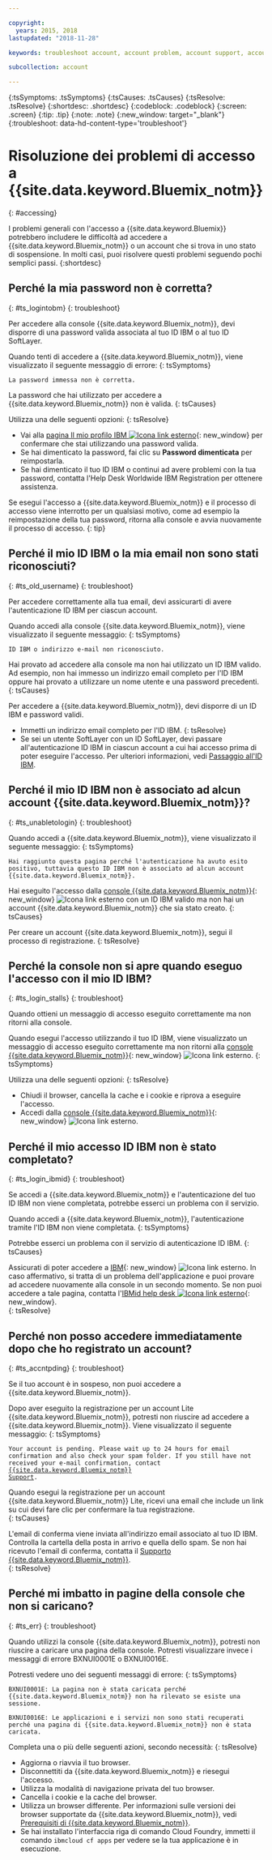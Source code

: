 ```yaml
---

copyright:
  years: 2015, 2018
lastupdated: "2018-11-28"

keywords: troubleshoot account, account problem, account support, account help, account error, access error, login error, error message

subcollection: account

---
```


{:tsSymptoms: .tsSymptoms}
{:tsCauses: .tsCauses}
{:tsResolve: .tsResolve}
{:shortdesc: .shortdesc}
{:codeblock: .codeblock}
{:screen: .screen}
{:tip: .tip}
{:note: .note}
{:new_window: target="_blank"}
{:troubleshoot: data-hd-content-type='troubleshoot'}


# Risoluzione dei problemi di accesso a {{site.data.keyword.Bluemix_notm}}
{: #accessing}

I problemi generali con l'accesso a {{site.data.keyword.Bluemix}} potrebbero includere le difficoltà ad accedere a {{site.data.keyword.Bluemix_notm}} o un account che si trova in uno stato di sospensione. In molti casi, puoi risolvere questi problemi seguendo pochi semplici passi.
{:shortdesc}


## Perché la mia password non è corretta?
{: #ts_logintobm}
{: troubleshoot}

Per accedere alla console {{site.data.keyword.Bluemix_notm}}, devi disporre di una password valida associata al tuo ID IBM o al tuo ID SoftLayer.

Quando tenti di accedere a {{site.data.keyword.Bluemix_notm}}, viene visualizzato il seguente messaggio di errore:
{: tsSymptoms}

`La password immessa non è corretta.`

La password che hai utilizzato per accedere a {{site.data.keyword.Bluemix_notm}} non è valida.
{: tsCauses}

Utilizza una delle seguenti opzioni:
{: tsResolve}
 * Vai alla [pagina Il mio profilo IBM ![Icona link esterno](../icons/launch-glyph.svg "Icona link esterno")](https://myibm.ibm.com/dashboard/){: new_window} per confermare che stai utilizzando una password valida.
 * Se hai dimenticato la password, fai clic su **Password dimenticata** per reimpostarla.
 * Se hai dimenticato il tuo ID IBM o continui ad avere problemi con la tua password, contatta l'Help Desk Worldwide IBM Registration per ottenere assistenza.

Se esegui l'accesso a {{site.data.keyword.Bluemix_notm}} e il processo di accesso viene interrotto per un qualsiasi motivo, come ad esempio la reimpostazione della tua password, ritorna alla console e avvia nuovamente il processo di accesso.
{: tip}


## Perché il mio ID IBM o la mia email non sono stati riconosciuti?
{: #ts_old_username}
{: troubleshoot}

Per accedere correttamente alla tua email, devi assicurarti di avere l'autenticazione ID IBM per ciascun account.

Quando accedi alla console {{site.data.keyword.Bluemix_notm}}, viene visualizzato il seguente messaggio:
{: tsSymptoms}

`ID IBM o indirizzo e-mail non riconosciuto.`

Hai provato ad accedere alla console ma non hai utilizzato un ID IBM valido. Ad esempio, non hai immesso un indirizzo email completo per l'ID IBM oppure hai provato a utilizzare un nome utente e una password precedenti.
{: tsCauses}

Per accedere a {{site.data.keyword.Bluemix_notm}}, devi disporre di un ID IBM e password validi.

 * Immetti un indirizzo email completo per l'ID IBM.
 {: tsResolve}
 * Se sei un utente SoftLayer con un ID SoftLayer, devi passare all'autenticazione ID IBM in ciascun account a cui hai accesso prima di poter eseguire l'accesso. Per ulteriori informazioni, vedi [Passaggio all'ID IBM](/docs/account?topic=account-unifyingaccounts).


## Perché il mio ID IBM non è associato ad alcun account {{site.data.keyword.Bluemix_notm}}?
{: #ts_unabletologin}
{: troubleshoot}

Quando accedi a {{site.data.keyword.Bluemix_notm}}, viene visualizzato il seguente messaggio:
{: tsSymptoms}

`Hai raggiunto questa pagina perché l'autenticazione ha avuto esito positivo, tuttavia questo ID IBM non è associato ad alcun account {{site.data.keyword.Bluemix_notm}}.`

Hai eseguito l'accesso dalla [console {{site.data.keyword.Bluemix_notm}}](https://{DomainName}){: new_window} ![Icona link esterno](../icons/launch-glyph.svg "Icona link esterno") con un ID IBM valido ma non hai un account {{site.data.keyword.Bluemix_notm}} che sia stato creato.
{: tsCauses}

Per creare un account {{site.data.keyword.Bluemix_notm}}, segui il processo di registrazione.
{: tsResolve}


## Perché la console non si apre quando eseguo l'accesso con il mio ID IBM?
{: #ts_login_stalls}
{: troubleshoot}

Quando ottieni un messaggio di accesso eseguito correttamente ma non ritorni alla console.

Quando esegui l'accesso utilizzando il tuo ID IBM, viene visualizzato un messaggio di accesso eseguito correttamente ma non ritorni alla [console {{site.data.keyword.Bluemix_notm}}](https://{DomainName}){: new_window} ![Icona link esterno](../icons/launch-glyph.svg "Icona link esterno").
{: tsSymptoms}

Utilizza una delle seguenti opzioni:
{: tsResolve}
 * Chiudi il browser, cancella la cache e i cookie e riprova a eseguire l'accesso.
 * Accedi dalla [console {{site.data.keyword.Bluemix_notm}}](https://{DomainName}){: new_window} ![Icona link esterno](../icons/launch-glyph.svg "Icona link esterno").


## Perché il mio accesso ID IBM non è stato completato?
{: #ts_login_ibmid}
{: troubleshoot}

Se accedi a {{site.data.keyword.Bluemix_notm}} e l'autenticazione del tuo ID IBM non viene completata, potrebbe esserci un problema con il servizio.

Quando accedi a {{site.data.keyword.Bluemix_notm}}, l'autenticazione tramite l'ID IBM non viene completata.
{: tsSymptoms}

Potrebbe esserci un problema con il servizio di autenticazione ID IBM.
{: tsCauses}

Assicurati di poter accedere a [IBM](https://idaas.iam.ibm.com/idaas/mtfim/sps/authsvc?PolicyId=urn:ibm:security:authentication:asf:basicldapuser){: new_window} ![Icona link esterno](../icons/launch-glyph.svg "Icona link esterno"). In caso affermativo, si tratta di un problema dell'applicazione e puoi provare ad accedere nuovamente alla console in un secondo momento. Se non puoi accedere a tale pagina, contatta l'[IBMid help desk ![Icona link esterno](../icons/launch-glyph.svg "Icona link esterno")](https://www.ibm.com/ibmid/myibm/help/us/helpdesk.html){: new_window}.  
{: tsResolve}


## Perché non posso accedere immediatamente dopo che ho registrato un account?
{: #ts_accntpding}
{: troubleshoot}

Se il tuo account è in sospeso, non puoi accedere a {{site.data.keyword.Bluemix_notm}}.

Dopo aver eseguito la registrazione per un account Lite {{site.data.keyword.Bluemix_notm}}, potresti non riuscire ad accedere a {{site.data.keyword.Bluemix_notm}}. Viene visualizzato il seguente messaggio:
{: tsSymptoms}

<code>Your account is pending. Please wait up to 24 hours for email confirmation and also check your
spam folder. If you still have not received your e-mail confirmation, contact <a href="http://ibm.biz/bluemixsupport.com" target="_blank">{{site.data.keyword.Bluemix_notm}} Support</a>.</code>

Quando esegui la registrazione per un account {{site.data.keyword.Bluemix_notm}} Lite, ricevi una email che include un link su cui devi fare clic per confermare la tua registrazione.  
{: tsCauses}

L'email di conferma viene inviata all'indirizzo email associato al tuo ID IBM. Controlla la cartella della posta in arrivo e quella dello spam. Se non hai ricevuto l'email di conferma, contatta il [Supporto {{site.data.keyword.Bluemix_notm}}](/docs/get-support?topic=get-support-getting-customer-support).  
{: tsResolve}


## Perché mi imbatto in pagine della console che non si caricano?
{: #ts_err}
{: troubleshoot}

Quando utilizzi la console {{site.data.keyword.Bluemix_notm}}, potresti non riuscire a caricare una pagina della console. Potresti visualizzare invece i messaggi di errore BXNUI0001E o BXNUI0016E.

Potresti vedere uno dei seguenti messaggi di errore:
{: tsSymptoms}

`BXNUI0001E: La pagina non è stata caricata perché {{site.data.keyword.Bluemix_notm}} non ha rilevato se esiste una sessione.`

`BXNUI0016E: Le applicazioni e i servizi non sono stati recuperati perché una pagina di {{site.data.keyword.Bluemix_notm}} non è stata caricata.`

Completa una o più delle seguenti azioni, secondo necessità:
{: tsResolve}

  * Aggiorna o riavvia il tuo browser.
  * Disconnettiti da {{site.data.keyword.Bluemix_notm}} e
riesegui l'accesso.
  * Utilizza la modalità di navigazione privata del tuo browser.
  * Cancella i cookie e la cache del browser.
  * Utilizza un browser differente. Per informazioni sulle versioni dei browser supportate da {{site.data.keyword.Bluemix_notm}}, vedi [Prerequisiti di {{site.data.keyword.Bluemix_notm}}](/docs/overview?topic=overview-prereqs-platform).
  * Se hai installato l'interfaccia riga di comando Cloud Foundry, immetti il comando `ibmcloud cf apps` per vedere se la tua applicazione è in esecuzione.
